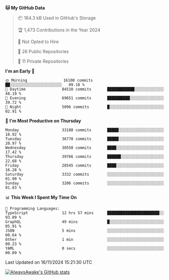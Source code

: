 <!--START_SECTION:waka-->
**🐱 My GitHub Data** 

> 📦 164.3 kB Used in GitHub's Storage 
 > 
> 🏆 1,473 Contributions in the Year 2024
 > 
> 🚫 Not Opted to Hire
 > 
> 📜 26 Public Repositories 
 > 
> 🔑 11 Private Repositories 
 > 
**I'm an Early 🐤** 

```text
🌞 Morning                16100 commits       ██░░░░░░░░░░░░░░░░░░░░░░░   09.18 % 
🌆 Daytime                84510 commits       ████████████░░░░░░░░░░░░░   48.19 % 
🌃 Evening                69651 commits       ██████████░░░░░░░░░░░░░░░   39.72 % 
🌙 Night                  5096 commits        █░░░░░░░░░░░░░░░░░░░░░░░░   02.91 % 
```
📅 **I'm Most Productive on Thursday** 

```text
Monday                   33180 commits       █████░░░░░░░░░░░░░░░░░░░░   18.92 % 
Tuesday                  36778 commits       █████░░░░░░░░░░░░░░░░░░░░   20.97 % 
Wednesday                30550 commits       ████░░░░░░░░░░░░░░░░░░░░░   17.42 % 
Thursday                 39766 commits       ██████░░░░░░░░░░░░░░░░░░░   22.68 % 
Friday                   28545 commits       ████░░░░░░░░░░░░░░░░░░░░░   16.28 % 
Saturday                 3332 commits        ░░░░░░░░░░░░░░░░░░░░░░░░░   01.90 % 
Sunday                   3206 commits        ░░░░░░░░░░░░░░░░░░░░░░░░░   01.83 % 
```


📊 **This Week I Spent My Time On** 

```text
💬 Programming Languages: 
TypeScript               12 hrs 57 mins      ███████████████████████░░   93.09 % 
GraphQL                  49 mins             █░░░░░░░░░░░░░░░░░░░░░░░░   05.91 % 
JSON                     5 mins              ░░░░░░░░░░░░░░░░░░░░░░░░░   00.64 % 
Other                    1 min               ░░░░░░░░░░░░░░░░░░░░░░░░░   00.23 % 
YAML                     0 secs              ░░░░░░░░░░░░░░░░░░░░░░░░░   00.09 % 
```


 Last Updated on 16/11/2024 15:21:30 UTC
<!--END_SECTION:waka-->

[![AlwaysAwake's GitHub stats](https://github-readme-stats.vercel.app/api?username=AlwaysAwake&show_icons=true&theme=github_dark&count_private=true)](https://github.com/AlwaysAwake/AlwaysAwake)
